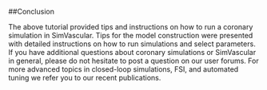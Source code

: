 ##Conclusion

The above tutorial provided tips and instructions on how to run a coronary simulation in SimVascular. Tips for the model construction were presented with detailed instructions on how to run simulations and select parameters. If you have additional questions about coronary simulations or SimVascular in general, please do not hesitate to post a question on our user forums. For more advanced topics in closed-loop simulations, FSI, and automated tuning we refer you to our recent publications.
